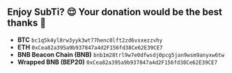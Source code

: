 ## Enjoy SubTi? 😌 Your donation would be the best thanks 💚

- **BTC** `bc1q5k4yl8rw3yyk3wt77henc0lft2zd6vsxezzvhy`
- **ETH** `0xCea82a395a9b937847a4d2F156fd38Ce62E39CE7`
- **BNB Beacon Chain (BNB)** `bnb1m28trl9w7e0dfwsdj0pcg5jan9wsm9anyxw6tw`
- **Wrapped BNB (BEP20)** `0xCea82a395a9b937847a4d2F156fd38Ce62E39CE7`
